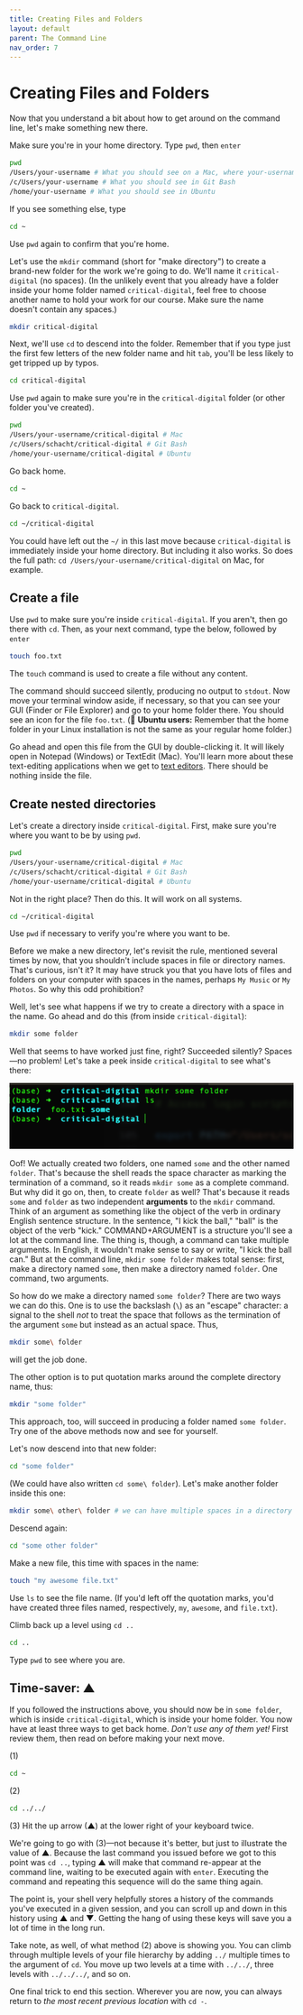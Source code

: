 ```yaml
---
title: Creating Files and Folders
layout: default
parent: The Command Line
nav_order: 7
---
```

# Creating Files and Folders

Now that you understand a bit about how to get around on the command line, let's make something new there.

Make sure you're in your home directory. Type `pwd`, then `enter`

```zsh
pwd
/Users/your-username # What you should see on a Mac, where your-username is your actual username
/c/Users/your-username # What you should see in Git Bash
/home/your-username # What you should see in Ubuntu
```
If you see something else, type

```zsh
cd ~
```
Use `pwd` again to confirm that you're home.

Let's use the `mkdir` command (short for "make directory") to create a brand-new folder for the work we're going to do. We'll name it `critical-digital` (no spaces). (In the unlikely event that you already have a folder inside your home folder named `critical-digital`, feel free to choose another name to hold your work for our course. Make sure the name doesn't contain any spaces.)

```zsh
mkdir critical-digital
```
Next, we'll use `cd` to descend into the folder. Remember that if you type just the first few letters of the new folder name and hit `tab`, you'll be less likely to get tripped up by typos.

```zsh
cd critical-digital
```

Use `pwd` again to make sure you're in the `critical-digital` folder (or other folder you've created).

```zsh
pwd
/Users/your-username/critical-digital # Mac
/c/Users/schacht/critical-digital # Git Bash
/home/your-username/critical-digital # Ubuntu
```
Go back home.

```zsh
cd ~
```
Go back to `critical-digital`.

```zsh
cd ~/critical-digital
```
You could have left out the `~/` in this last move because `critical-digital` is immediately inside your home directory. But including it also works. So does the full path: `cd /Users/your-username/critical-digital` on Mac, for example.

## Create a file

Use `pwd` to make sure you're inside `critical-digital`. If you aren't, then go there with `cd`. Then, as your next command, type the below, followed by `enter`

```zsh
touch foo.txt
```
The `touch` command is used to create a file without any content. 

The command should succeed silently, producing no output to `stdout`. Now move your terminal window aside, if necessary, so that you can see your GUI (Finder or File Explorer)
and go to your home folder there. You should see an icon for the file `foo.txt`. (&#x1f427; **Ubuntu users:** Remember that the home folder in your Linux installation is not the same as your regular home folder.)

Go ahead and open this file from the GUI by double-clicking it.  It will likely open in Notepad (Windows) or TextEdit (Mac). You'll learn more about these text-editing applications when we get to [text editors](/critical-digital-practices/mod-3/text-editors). There should be nothing inside the file.

## Create nested directories

Let's create a directory inside `critical-digital`. First, make sure you're where you want to be by using `pwd`.

```zsh
pwd
/Users/your-username/critical-digital # Mac
/c/Users/schacht/critical-digital # Git Bash
/home/your-username/critical-digital # Ubuntu
```
Not in the right place? Then do this. It will work on all systems.

```zsh
cd ~/critical-digital
```
Use `pwd` if necessary to verify you're where you want to be.

Before we make a new directory, let's revisit the rule, mentioned several times by now, that you shouldn't include spaces in file or directory names. That's curious, isn't it? It may have struck you that you have lots of files and folders on your computer with spaces in the names, perhaps `My Music` or `My Photos`. So why this odd prohibition?

Well, let's see what happens if we try to create a directory with a space in the name. Go ahead and do this (from inside `critical-digital`):

```zsh
mkdir some folder
```
Well that seems to have worked just fine, right? Succeeded silently? Spaces&mdash;no problem! Let's take a peek inside `critical-digital` to see what's there:

![List of files and folder inside a folder at command line](../assets/some-folder.png)

Oof! We actually created two folders, one named `some` and the other named `folder`. That's because the shell reads the space character as marking the termination of a command, so it reads `mkdir some` as a complete command. But why did it go on, then, to create `folder` as well? That's because it reads `some` and `folder` as two independent **arguments** to the `mkdir` command. Think of an argument as something like the object of the verb in ordinary English sentence structure. In the sentence, "I kick the ball," "ball" is the object of the verb "kick." COMMAND+ARGUMENT is a structure you'll see a lot at the command line. The thing is, though, a command can take multiple arguments. In English, it wouldn't make sense to say or write, "I kick the ball can." But at the command line, `mkdir some folder` makes total sense: first, make a directory named `some`, then make a directory named `folder`. One command, two arguments.

So how do we make a directory named `some folder`? There are two ways we can do this. One is to use the backslash (`\`) as an "escape" character: a signal to the shell *not* to treat the space that follows as the termination of the argument `some` but instead as an actual space. Thus,

```zsh
mkdir some\ folder
```
will get the job done.

The other option is to put quotation marks around the complete directory name, thus:

```zsh
mkdir "some folder"
```
This approach, too, will succeed in producing a folder named `some folder`. Try one of the above methods now and see for yourself.

Let's now descend into that new folder:

```zsh
cd "some folder"
```
(We could have also written `cd some\ folder`). Let's make another folder inside this one:

```zsh
mkdir some\ other\ folder # we can have multiple spaces in a directory or file name
```
Descend again:

```zsh
cd "some other folder"
```
Make a new file, this time with spaces in the name:

```zsh
touch "my awesome file.txt"
```
Use `ls` to see the file name. (If you'd left off the quotation marks, you'd have created three files named, respectively, `my`, `awesome`, and `file.txt`).

Climb back up a level using `cd ..`

```zsh
cd ..
```
Type `pwd` to see where you are.

## Time-saver: &#x25b2;

If you followed the instructions above, you should now be in `some folder`, which is inside `critical-digital`, which is inside your home folder. You now have at least three ways to get back home. *Don't use any of them yet!* First review them, then read on before making your next move.

(1)
```zsh
cd ~
```
(2)
```zsh
cd ../../
```
(3)
Hit the up arrow (&#x25b2;) at the lower right of your keyboard twice.

We're going to go with (3)&mdash;not because it's better, but just to illustrate the value of &#x25b2;. Because the last command you issued before we got to this point was `cd ..`, typing &#x25b2; will make that command re-appear at the command line, waiting to be executed again with `enter`. Executing the command and repeating this sequence will do the same thing again.

The point is, your shell very helpfully stores a history of the commands you've executed in a given session, and you can scroll up and down in this history using &#x25b2; and &#x25bc;. Getting the hang of using these keys will save you a lot of time in the long run.

Take note, as well, of what method (2) above is showing you. You can climb through multiple levels of your file hierarchy by adding `../` multiple times to the argument of `cd`. You move up two levels at a time with `../../`, three levels with `../../../`, and so on.

One final trick to end this section. Wherever you are now, you can always return to *the most recent previous location* with `cd -`.